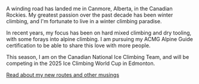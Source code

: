 A winding road has landed me in Canmore, Alberta, in the Canadian Rockies. My greatest passion over the past decade has been winter climbing, and I'm fortunate to live in a winter climbing paradise.

In recent years, my focus has been on hard mixed climbing and dry tooling, with some forays into alpine climbing. I am pursuing my ACMG Alpine Guide certification to be able to share this love with more people.  

This season, I am on the Canadian National Ice Climbing Team, and will be competing in the 2025 Ice Climbing World Cup in Edmonton.

[Read about my new routes and other musings](/writing)